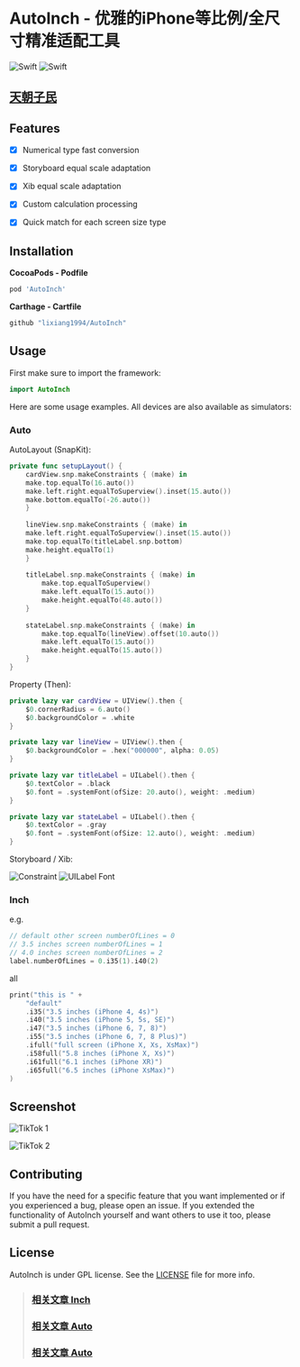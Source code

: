 # AutoInch - 优雅的iPhone等比例/全尺寸精准适配工具

![Swift](https://img.shields.io/badge/Swift-4.2-orange.svg)
![Swift](https://img.shields.io/badge/Swift-5.0-orange.svg)

## [天朝子民](README_CN.md)

## Features

- [x] Numerical type fast conversion
- [x] Storyboard equal scale adaptation 
- [x] Xib equal scale adaptation 
- [x] Custom calculation processing
- [x] Quick match for each screen size type


## Installation

**CocoaPods - Podfile**

```ruby
pod 'AutoInch'
```

**Carthage - Cartfile**

```ruby
github "lixiang1994/AutoInch"
```

## Usage

First make sure to import the framework:

```swift
import AutoInch
```

Here are some usage examples. All devices are also available as simulators:


### Auto


AutoLayout (SnapKit): 

```swift
private func setupLayout() {
    cardView.snp.makeConstraints { (make) in
	make.top.equalTo(16.auto())
	make.left.right.equalToSuperview().inset(15.auto())
	make.bottom.equalTo(-26.auto())
    }
	
    lineView.snp.makeConstraints { (make) in
	make.left.right.equalToSuperview().inset(15.auto())
	make.top.equalTo(titleLabel.snp.bottom)
	make.height.equalTo(1)
    }
        
    titleLabel.snp.makeConstraints { (make) in
        make.top.equalToSuperview()
        make.left.equalTo(15.auto())
        make.height.equalTo(48.auto())
    }
        
    stateLabel.snp.makeConstraints { (make) in
        make.top.equalTo(lineView).offset(10.auto())
        make.left.equalTo(15.auto())
        make.height.equalTo(15.auto())
    }
}
```

Property (Then):

```swift
private lazy var cardView = UIView().then {
    $0.cornerRadius = 6.auto()
    $0.backgroundColor = .white
}

private lazy var lineView = UIView().then {
    $0.backgroundColor = .hex("000000", alpha: 0.05)
}

private lazy var titleLabel = UILabel().then {
    $0.textColor = .black
    $0.font = .systemFont(ofSize: 20.auto(), weight: .medium)
}

private lazy var stateLabel = UILabel().then {
    $0.textColor = .gray
    $0.font = .systemFont(ofSize: 12.auto(), weight: .medium)
}
```

Storyboard / Xib:

![Constraint](Resources/Storyboard%20Constraint.png)
![UILabel Font](Resources/Storyboard%20Label%20Font.png)

### Inch

e.g.

```swift
// default other screen numberOfLines = 0
// 3.5 inches screen numberOfLines = 1
// 4.0 inches screen numberOfLines = 2
label.numberOfLines = 0.i35(1).i40(2)
```

all

```swift
print("this is " +
    "default"
    .i35("3.5 inches (iPhone 4, 4s)")
    .i40("3.5 inches (iPhone 5, 5s, SE)")
    .i47("3.5 inches (iPhone 6, 7, 8)")
    .i55("3.5 inches (iPhone 6, 7, 8 Plus)")
    .ifull("full screen (iPhone X, Xs, XsMax)")
    .i58full("5.8 inches (iPhone X, Xs)")
    .i61full("6.1 inches (iPhone XR)")
    .i65full("6.5 inches (iPhone XsMax)")
)
```


## Screenshot

![TikTok 1](Resources/Storyboard%20TikTok%20Demo1.jpg)

![TikTok 2](Resources/Storyboard%20TikTok%20Demo2.jpg)

## Contributing

If you have the need for a specific feature that you want implemented or if you experienced a bug, please open an issue.
If you extended the functionality of AutoInch yourself and want others to use it too, please submit a pull request.


## License

AutoInch is under GPL license. See the [LICENSE](LICENSE) file for more info.


>### [相关文章 Inch](https://www.jianshu.com/p/d2c09cb65ef7)
>### [相关文章 Auto](https://www.jianshu.com/p/e0e12206e0c7)
>### [相关文章 Auto](https://www.jianshu.com/p/48c67d0c95b6)
